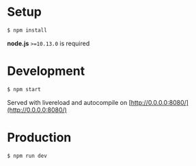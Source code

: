 # Setup
```sh
$ npm install
```

<b>node.js</b> `>=10.13.0` is required


# Development
```sh
$ npm start
```

Served with livereload and autocompile on [http://0.0.0.0:8080/](http://0.0.0.0:8080/)

# Production
```sh
$ npm run dev
```
